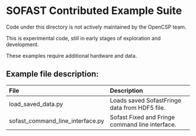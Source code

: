 # SOFAST Contributed Example Suite

Code under this directory is not actively maintained by the OpenCSP team.

This is experimental code, still in early stages of exploration and development.

These examples require additional hardware and data.

## Example file description:
| File | Description |
| :--- | :--- |
| load_saved_data.py | Loads saved SofastFringe data from HDF5 file. |
| sofast_command_line_interface.py | Sofast Fixed and Fringe command line interface. |
